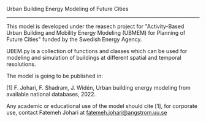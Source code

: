 Urban Building Energy Modeling of Future Cities
_______________________________________________

This model is developed under the reasech project for "Activity-Based Urban Building and Mobility Energy Modeling (UBMEM) for Planning of Future Cities" funded by the Swedish Energy Agency.

UBEM.py is a collection of functions and classes which can be used for modeling and simulation of buildings at different spatial and temporal resolutions.

The model is going to be published in:

[1] F. Johari, F. Shadram, J. Widén, Urban building energy modeling from available national databases, 2022.

Any academic or educational use of the model should cite [1], for corporate use, contact Fatemeh Johari at fatemeh.johari@angstrom.uu.se

